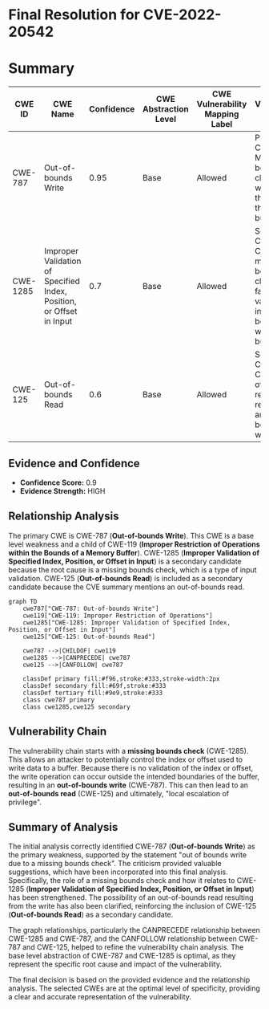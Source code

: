# Final Resolution for CVE-2022-20542

# Summary
| CWE ID | CWE Name | Confidence | CWE Abstraction Level | CWE Vulnerability Mapping Label | CWE-Vulnerability Mapping Notes |
|---|---|---|---|---|---|
| CWE-787 | Out-of-bounds Write | 0.95 | Base | Allowed | Primary CWE. Missing bounds check allows writing past the end of the allocated buffer. |
| CWE-1285 | Improper Validation of Specified Index, Position, or Offset in Input | 0.7 | Base | Allowed | Secondary Candidate CWE. The missing bounds check is a failure to validate the index/offset before writing to the buffer. |
| CWE-125 | Out-of-bounds Read | 0.6 | Base | Allowed | Secondary Candidate CWE. Out-of-bounds read may result from an out-of-bounds write. |

## Evidence and Confidence

*   **Confidence Score:** 0.9
*   **Evidence Strength:** HIGH

## Relationship Analysis
The primary CWE is CWE-787 (**Out-of-bounds Write**). This CWE is a base level weakness and a child of CWE-119 (**Improper Restriction of Operations within the Bounds of a Memory Buffer**). CWE-1285 (**Improper Validation of Specified Index, Position, or Offset in Input**) is a secondary candidate because the root cause is a missing bounds check, which is a type of input validation. CWE-125 (**Out-of-bounds Read**) is included as a secondary candidate because the CVE summary mentions an out-of-bounds read.

```mermaid
graph TD
    cwe787["CWE-787: Out-of-bounds Write"]
    cwe119["CWE-119: Improper Restriction of Operations"]
    cwe1285["CWE-1285: Improper Validation of Specified Index, Position, or Offset in Input"]
    cwe125["CWE-125: Out-of-bounds Read"]
    
    cwe787 -->|CHILDOF| cwe119
    cwe1285 -->|CANPRECEDE| cwe787
    cwe125 -->|CANFOLLOW| cwe787
    
    classDef primary fill:#f96,stroke:#333,stroke-width:2px
    classDef secondary fill:#69f,stroke:#333
    classDef tertiary fill:#9e9,stroke:#333
    class cwe787 primary
    class cwe1285,cwe125 secondary
```

## Vulnerability Chain
The vulnerability chain starts with a **missing bounds check** (CWE-1285). This allows an attacker to potentially control the index or offset used to write data to a buffer. Because there is no validation of the index or offset, the write operation can occur outside the intended boundaries of the buffer, resulting in an **out-of-bounds write** (CWE-787). This can then lead to an **out-of-bounds read** (CWE-125) and ultimately, "local escalation of privilege".

## Summary of Analysis
The initial analysis correctly identified CWE-787 (**Out-of-bounds Write**) as the primary weakness, supported by the statement "out of bounds write due to a missing bounds check". The criticism provided valuable suggestions, which have been incorporated into this final analysis. Specifically, the role of a missing bounds check and how it relates to CWE-1285 (**Improper Validation of Specified Index, Position, or Offset in Input**) has been strengthened. The possibility of an out-of-bounds read resulting from the write has also been clarified, reinforcing the inclusion of CWE-125 (**Out-of-bounds Read**) as a secondary candidate.

The graph relationships, particularly the CANPRECEDE relationship between CWE-1285 and CWE-787, and the CANFOLLOW relationship between CWE-787 and CWE-125, helped to refine the vulnerability chain analysis. The base level abstraction of CWE-787 and CWE-1285 is optimal, as they represent the specific root cause and impact of the vulnerability.

The final decision is based on the provided evidence and the relationship analysis. The selected CWEs are at the optimal level of specificity, providing a clear and accurate representation of the vulnerability.